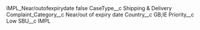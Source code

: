<?xml version="1.0" encoding="UTF-8"?>
<CustomMetadata xmlns="http://soap.sforce.com/2006/04/metadata" xmlns:xsi="http://www.w3.org/2001/XMLSchema-instance" xmlns:xsd="http://www.w3.org/2001/XMLSchema">
    <label>IMPL_Near/outofexpirydate</label>
    <protected>false</protected>
    <values>
        <field>CaseType__c</field>
        <value xsi:type="xsd:string">Shipping &amp; Delivery</value>
    </values>
    <values>
        <field>Complaint_Category__c</field>
        <value xsi:type="xsd:string">Near/out of expiry date</value>
    </values>
    <values>
        <field>Country__c</field>
        <value xsi:type="xsd:string">GB;IE</value>
    </values>
    <values>
        <field>Priority__c</field>
        <value xsi:type="xsd:string">Low</value>
    </values>
    <values>
        <field>SBU__c</field>
        <value xsi:type="xsd:string">IMPL</value>
    </values>
</CustomMetadata>
